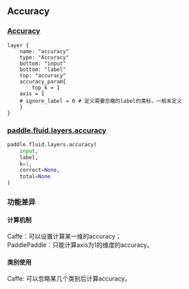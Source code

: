 ## Accuracy


### [Accuracy](http://caffe.berkeleyvision.org/tutorial/layers/accuracy.html)
```
layer {
    name: "accuracy"
    type: "Accuracy"
    bottom: "input"
    bottom: "label"
    top: "accuracy"
    accuracy_param{
        top_k = 1
	axis = 1
	# ignore_label = 0 # 定义需要忽略的label的类标，一般未定义
    }
}
```


### [paddle.fluid.layers.accuracy](http://paddlepaddle.org/documentation/docs/zh/1.4/api_cn/layers_cn.html#accuracy)
```python
paddle.fluid.layers.accuracy(
    input,
    label,
    k=1,
    correct=None,
    total=None
)
```  

### 功能差异
#### 计算机制
Caffe：可以设置计算某一维的accuracy；          
PaddlePaddle：只能计算axis为1的维度的accuracy。

#### 类别使用
Caffe: 可以忽略某几个类别后计算accuracy。

